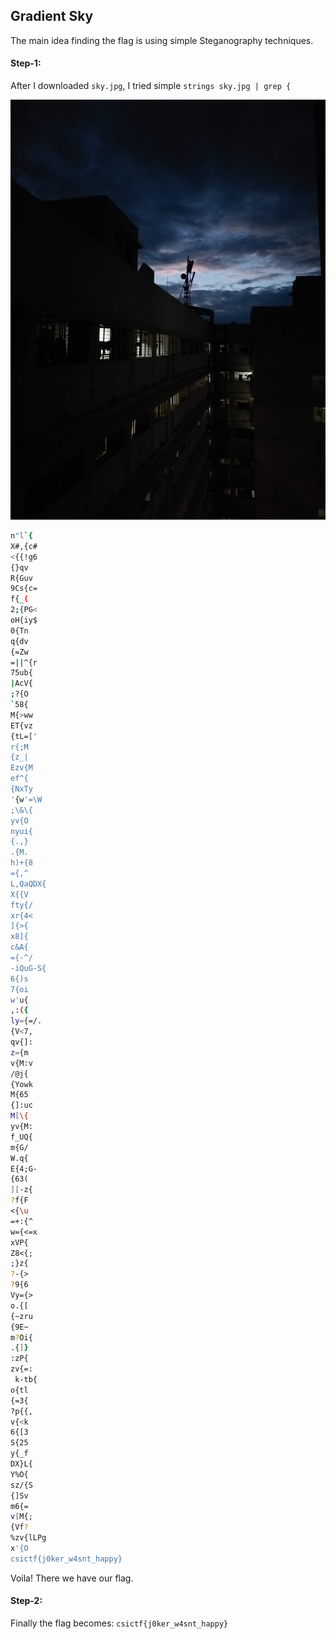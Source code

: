 ## Gradient Sky

The main idea finding the flag is using simple Steganography techniques.

#### Step-1:

After I downloaded `sky.jpg`, I tried simple `strings sky.jpg | grep {`

<img src="sky.jpg">

```bash
n"l`{
X#,{c#
<{{!g6
{}qv
R{Guv
9Cs{c=
f{_(
2;{PG<
oH{iy$
0{Tn
q{dv
{=Zw
=||^{r
75ub{
|AcV{
;?{O
`58{
M{>ww
ET{vz
{tL=['
r{;M
{z_|
Ezv{M
ef^{
{NxTy
'{w'=\W
;\&\{
yv{O
nyui{
{.,}
.{M.
h)+{8
={,^
L,QaQDX{
X{{V
fty{/
xr{4<
]{>{
x8]{
c&A{
={-^/
-iQuG-S{
6{)s
7{oi
w'u{
,:({
ly={=/.
{V<7,
qv{]:
z={m
v{M:v
/@j{
{Yowk
M{65
{]:uc
M[\{
yv{M:
f_UQ{
m{G/
W.q{
E{4;G-
{63(
][-z{
?f{F
<{\u
=+:{^
w={<=x
xVP{
Z8<{;
;}z{
?-{>
?9{6
Vy={>
o.{[
{~zru
{9E~
m?Oi{
.{]}
:zP{
zv{=:
 k-tb{
o{tl
{=3{
?p{{,
v{<k
6{[3
S{25
y{_f
DX}L{
Y%O{
sz/{S
{]Sv
m6{=
v[M{;
{Vf?
%zv{lLPg
x'{O
csictf{j0ker_w4snt_happy}
```

Voila! There we have our flag.

#### Step-2:

Finally the flag becomes:
`csictf{j0ker_w4snt_happy}`
